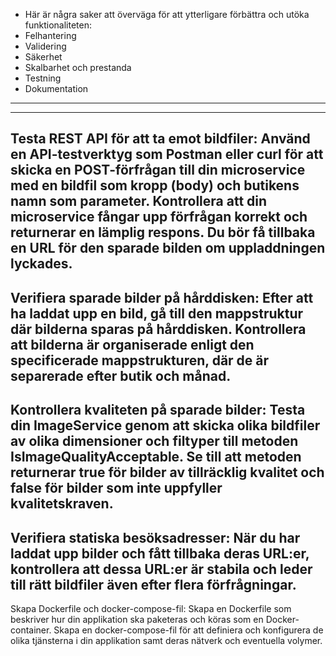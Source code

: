 
 * Här är några saker att överväga för att ytterligare förbättra och utöka funktionaliteten:
 * Felhantering
 * Validering
 * Säkerhet
 * Skalbarhet och prestanda
 * Testning
 * Dokumentation
------------------------------------------------------------------------------

----------------------------------------------------------
Testa REST API för att ta emot bildfiler:
Använd en API-testverktyg som Postman eller curl för att skicka en POST-förfrågan till din microservice med en bildfil som kropp (body) och butikens namn som parameter.
Kontrollera att din microservice fångar upp förfrågan korrekt och returnerar en lämplig respons. Du bör få tillbaka en URL för den sparade bilden om uppladdningen lyckades.
-------------------------------------
Verifiera sparade bilder på hårddisken:
Efter att ha laddat upp en bild, gå till den mappstruktur där bilderna sparas på hårddisken.
Kontrollera att bilderna är organiserade enligt den specificerade mappstrukturen, där de är separerade efter butik och månad.
--------------------------------------------
Kontrollera kvaliteten på sparade bilder:
Testa din ImageService genom att skicka olika bildfiler av olika dimensioner och filtyper till metoden IsImageQualityAcceptable.
Se till att metoden returnerar true för bilder av tillräcklig kvalitet och false för bilder som inte uppfyller kvalitetskraven.
-----------------------------------------------------
Verifiera statiska besöksadresser:
När du har laddat upp bilder och fått tillbaka deras URL:er, kontrollera att dessa URL:er är stabila och leder till rätt bildfiler även efter flera förfrågningar.
-----------------------------------------
Skapa Dockerfile och docker-compose-fil:
Skapa en Dockerfile som beskriver hur din applikation ska paketeras och köras som en Docker-container.
Skapa en docker-compose-fil för att definiera och konfigurera de olika tjänsterna i din applikation samt deras nätverk och eventuella volymer.
